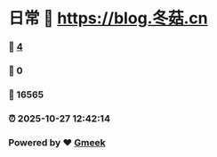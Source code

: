# 日常 :link: https://blog.冬菇.cn 
### :page_facing_up: [4](https://blog.冬菇.cn/tag.html) 
### :speech_balloon: 0 
### :hibiscus: 16565 
### :alarm_clock: 2025-10-27 12:42:14 
### Powered by :heart: [Gmeek](https://github.com/Meekdai/Gmeek)
